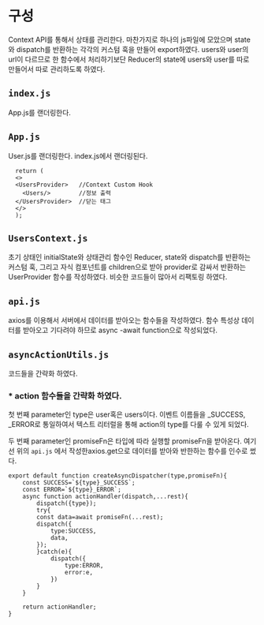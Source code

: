 # 구성
Context API를 통해서 상태를 관리한다.
마찬가지로 하나의 js파일에 모았으며
state와 dispatch를 반환하는 각각의 커스텀 훅을 만들어 export하였다.
users와 user의 url이 다르므로 한 함수에서 처리하기보단 Reducer의 state에 users와 user를 따로 만들어서
따로 관리하도록 하였다.

## `index.js`
App.js를 랜더링한다.

## `App.js`
User.js를 랜더링한다.
index.js에서 랜더링된다.

```
  return (
  <>
  <UsersProvider>   //Context Custom Hook
    <Users/>        //정보 출력
  </UsersProvider>  //닫는 태그
  </>
  );

```

## `UsersContext.js`
초기 상태인 initialState와 상태관리 함수인 Reducer, state와 dispatch를 반환하는 커스텀 훅,
그리고 자식 컴포넌트를 children으로 받아 provider로 감싸서 반환하는 UserProvider 함수를 작성하였다.
비슷한 코드들이 많아서 리팩토링 하였다.

## `api.js`
axios를 이용해서 서버에서 데이터를 받아오는 함수들을 작성하였다.
함수 특성상 데이터를 받아오고 기다려야 하므로 async -await function으로 작성되었다.

## `asyncActionUtils.js`
코드들을 간략화 하였다.

### * action 함수들을 간략화 하였다.

첫 번째 parameter인 type은 user혹은 users이다.
이벤트 이름들을 _SUCCESS, _ERROR로 통일하여서 텍스트 리터럴을 통해 action의 type를 다룰 수 있게 되었다.

두 번째 parameter인 promiseFn은 타입에 따라 실행할 promiseFn을 받아온다.
여기선 위의 `api.js` 에서 작성한axios.get으로 데이터를 받아와 반한하는 함수를 인수로 썼다.

```
export default function createAsyncDispatcher(type,promiseFn){
    const SUCCESS=`${type}_SUCCESS`;
    const ERROR=`${type}_ERROR`;
    async function actionHandler(dispatch,...rest){
        dispatch({type});
        try{
        const data=await promiseFn(...rest);
        dispatch({
            type:SUCCESS,
            data,
        });
        }catch(e){
            dispatch({
                type:ERROR,
                error:e,
            })
        }
    }

    return actionHandler;
}
```